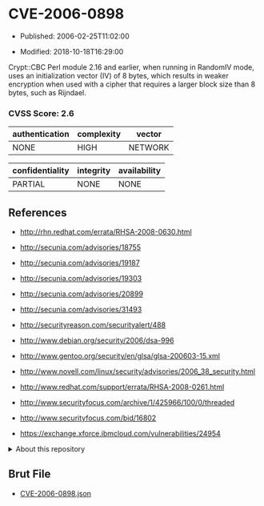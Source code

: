 # CVE-2006-0898

- Published: 2006-02-25T11:02:00

- Modified: 2018-10-18T16:29:00

Crypt::CBC Perl module 2.16 and earlier, when running in RandomIV mode, uses an initialization vector (IV) of 8 bytes, which results in weaker encryption when used with a cipher that requires a larger block size than 8 bytes, such as Rijndael.

### CVSS Score: **2.6**

| authentication | complexity | vector |
| --- | --- | --- |
| NONE | HIGH | NETWORK |

| confidentiality | integrity | availability |
| --- | --- | --- |
| PARTIAL | NONE | NONE |

## References

* http://rhn.redhat.com/errata/RHSA-2008-0630.html

* http://secunia.com/advisories/18755

* http://secunia.com/advisories/19187

* http://secunia.com/advisories/19303

* http://secunia.com/advisories/20899

* http://secunia.com/advisories/31493

* http://securityreason.com/securityalert/488

* http://www.debian.org/security/2006/dsa-996

* http://www.gentoo.org/security/en/glsa/glsa-200603-15.xml

* http://www.novell.com/linux/security/advisories/2006_38_security.html

* http://www.redhat.com/support/errata/RHSA-2008-0261.html

* http://www.securityfocus.com/archive/1/425966/100/0/threaded

* http://www.securityfocus.com/bid/16802

* https://exchange.xforce.ibmcloud.com/vulnerabilities/24954

<details>
<summary>About this repository</summary> 

  This repository is part of the project [Live Hack CVE](https://github.com/Live-Hack-CVE). Main website can be found [www.live-hack.org](https://www.live-hack.org) 
  
  Made by [Sn0wAlice](https://github.com/Sn0wAlice) for the people that care about security and need to have a feed of the latest CVEs. Hope you enjoy it, don't forget to star the repo and follow me on [Twitter](https://twitter.com/Sn0wAlice) and [Github](https://github.com/Sn0wAlice). And that is my [personnal website](https://www.alice-snow.me/)

  - [Home Page](https://github.com/Live-Hack-CVE)
  - [Framework](https://github.com/Live-Hack-CVE/cve-framework)
  - [CVE database](https://github.com/Live-Hack-CVE/full_database)
  - [Changelog](https://github.com/Live-Hack-CVE/Changelog)
</details>

## Brut File

* [CVE-2006-0898.json](https://raw.githubusercontent.com/Live-Hack-CVE/full_database/main/cves/2006/CVE-2006-0898.json)

